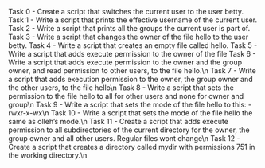 Task 0 - Create a script that switches the current user to the user betty.
Task 1 - Write a script that prints the effective username of the current user.
Task 2 - Write a script that prints all the groups the current user is part of.
Task 3 - Write a script that changes the owner of the file hello to the user betty.
Task 4 - Write a script that creates an empty file called hello.
Task 5 - Write a script that adds execute permission to the owner of the file
Task 6 - Write a script that adds execute permission to the owner and the group owner, and read permission to other users, to the file hello.\n
Task 7 - Write a script that adds execution permission to the owner, the group owner and the other users, to the file hello\n
Task 8 - Write a script that sets the permission to the file hello to all for other users and none for owner and group\n
Task 9 - Write a script that sets the mode of the file hello to this: -rwxr-x-wx\n
Task 10 - Write a script that sets the mode of the file hello the same as olleh’s mode.\n
Task 11 - Create a script that adds execute permission to all subdirectories of the current directory for the owner, the group owner and all other users. Regular files wont change\n
Task 12 -Create a script that creates a directory called mydir with permissions 751 in the working directory.\n

